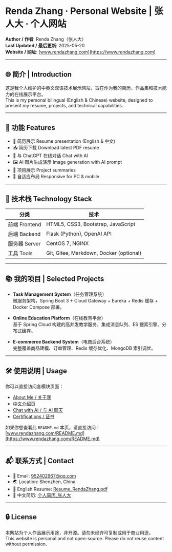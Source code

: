 # Renda Zhang · Personal Website | 张人大 · 个人网站

**Author / 作者**: Renda Zhang（张人大）  
**Last Updated / 最后更新**: 2025-05-20  
**Website / 网址**: [www.rendazhang.com](https://www.rendazhang.com)

---

## 🌐 简介 | Introduction

这是我个人维护的中英文双语技术展示网站，旨在作为我的简历、作品集和技术能力的在线展示平台。  
This is my personal bilingual (English & Chinese) website, designed to present my resume, projects, and technical capabilities.

---

## 📌 功能 Features

- 📝 简历展示 Resume presentation (English & 中文)
- 📥 简历下载 Download latest PDF resume
- 💬 与 ChatGPT 在线对话 Chat with AI
- 🖼️ AI 图片生成演示 Image generation with AI prompt
- 📂 项目展示 Project summaries
- 📱 自适应布局 Responsive for PC & mobile

---

## 🧠 技术栈 Technology Stack

| 分类 | 技术 |
|------|------|
| 前端 Frontend | HTML5, CSS3, Bootstrap, JavaScript |
| 后端 Backend | Flask (Python), OpenAI API |
| 服务器 Server | CentOS 7, NGINX |
| 工具 Tools | Git, Gitee, Markdown, Docker (optional) |

---

## 📚 我的项目 | Selected Projects

- **Task Management System**（任务管理系统）  
  微服务架构，Spring Boot 3 + Cloud Gateway + Eureka + Redis 缓存 + Docker Compose 部署。

- **Online Education Platform**（在线教育平台）  
  基于 Spring Cloud 构建的高并发教学服务，集成消息队列、ES 搜索引擎、分布式缓存。

- **E-commerce Backend System**（电商后台系统）  
  完整覆盖商品建模、订单管理、Redis 缓存优化、MongoDB 索引调优。

---

## 🛠️ 使用说明 | Usage

你可以直接访问各模块页面：
- [About Me / 关于我](https://www.rendazhang.com/index_english.html)
- [中文介绍页](https://www.rendazhang.com/index_chinese.html)
- [Chat with AI / 与 AI 聊天](https://www.rendazhang.com/chat.html)
- [Certifications / 证书](https://www.rendazhang.com/certifications.html)

如果你想查看此 `README.md` 本页，请直接访问：  
[www.rendazhang.com/README.md](https://www.rendazhang.com/README.md)

---

## 📬 联系方式 | Contact

- 📧 Email: [952402967@qq.com](mailto:952402967@qq.com)
- 🌏 Location: Shenzhen, China
- 📄 English Resume: [Resume_RendaZhang.pdf](https://www.rendazhang.com/images/Resume_RendaZhang.pdf)
- 📄 中文简历: [个人简历_张人大](https://www.rendazhang.com/images/个人简历_张人大.pdf)

---

## 🔒 License

本网站为个人作品展示用途，非开源。请勿未经许可复制或用于商业用途。  
This website is personal and not open-source. Please do not reuse content without permission.
